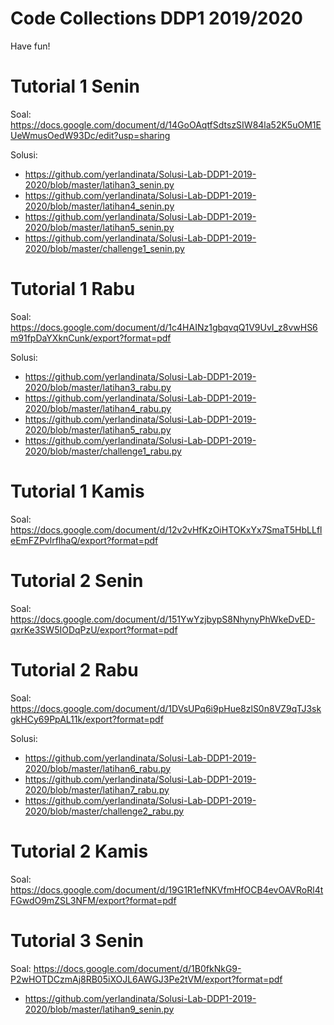 # Code Collections DDP1 2019/2020
Have fun!

# Tutorial 1 Senin
Soal: https://docs.google.com/document/d/14GoOAqtfSdtszSIW84la52K5uOM1EUeWmusOedW93Dc/edit?usp=sharing

Solusi:
- https://github.com/yerlandinata/Solusi-Lab-DDP1-2019-2020/blob/master/latihan3_senin.py
- https://github.com/yerlandinata/Solusi-Lab-DDP1-2019-2020/blob/master/latihan4_senin.py
- https://github.com/yerlandinata/Solusi-Lab-DDP1-2019-2020/blob/master/latihan5_senin.py
- https://github.com/yerlandinata/Solusi-Lab-DDP1-2019-2020/blob/master/challenge1_senin.py

# Tutorial 1 Rabu
Soal: https://docs.google.com/document/d/1c4HAINz1gbqvqQ1V9UvI_z8vwHS6m91fpDaYXknCunk/export?format=pdf

Solusi:
- https://github.com/yerlandinata/Solusi-Lab-DDP1-2019-2020/blob/master/latihan3_rabu.py
- https://github.com/yerlandinata/Solusi-Lab-DDP1-2019-2020/blob/master/latihan4_rabu.py
- https://github.com/yerlandinata/Solusi-Lab-DDP1-2019-2020/blob/master/latihan5_rabu.py
- https://github.com/yerlandinata/Solusi-Lab-DDP1-2019-2020/blob/master/challenge1_rabu.py

# Tutorial 1 Kamis
Soal: https://docs.google.com/document/d/12v2vHfKzOiHTOKxYx7SmaT5HbLLfleEmFZPvlrflhaQ/export?format=pdf

# Tutorial 2 Senin
Soal: https://docs.google.com/document/d/151YwYzjbypS8NhynyPhWkeDvED-qxrKe3SW5IODqPzU/export?format=pdf

# Tutorial 2 Rabu
Soal: https://docs.google.com/document/d/1DVsUPq6i9pHue8zlS0n8VZ9qTJ3skgkHCy69PpAL11k/export?format=pdf

Solusi:
- https://github.com/yerlandinata/Solusi-Lab-DDP1-2019-2020/blob/master/latihan6_rabu.py
- https://github.com/yerlandinata/Solusi-Lab-DDP1-2019-2020/blob/master/latihan7_rabu.py
- https://github.com/yerlandinata/Solusi-Lab-DDP1-2019-2020/blob/master/challenge2_rabu.py

# Tutorial 2 Kamis
Soal: https://docs.google.com/document/d/19G1R1efNKVfmHfOCB4evOAVRoRl4tFGwdO9mZSL3NFM/export?format=pdf

# Tutorial 3 Senin
Soal: https://docs.google.com/document/d/1B0fkNkG9-P2wHOTDCzmAj8RB05iXOJL6AWGJ3Pe2tVM/export?format=pdf

- https://github.com/yerlandinata/Solusi-Lab-DDP1-2019-2020/blob/master/latihan9_senin.py
